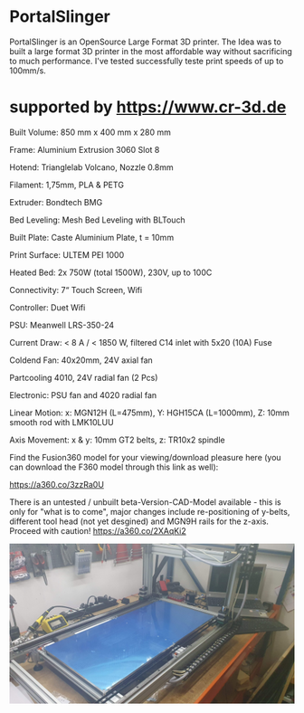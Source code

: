 # PortalSlinger
PortalSlinger is an OpenSource Large Format 3D printer. The Idea was to built a large format 3D printer in the most affordable way without sacrificing to much performance. I've tested successfully teste print speeds of up to 100mm/s.

# supported by https://www.cr-3d.de

Built Volume: 	850 mm x 400 mm x 280 mm

Frame:          Aluminium Extrusion 3060 Slot 8

Hotend:       	Trianglelab Volcano, Nozzle 0.8mm

Filament:     	1,75mm, PLA & PETG

Extruder:     	Bondtech BMG

Bed Leveling: 	Mesh Bed Leveling with BLTouch

Built Plate:    Caste Aluminium Plate, t = 10mm

Print Surface:  ULTEM PEI 1000

Heated Bed:   	2x 750W (total 1500W), 230V, up to 100C

Connectivity:  	7“ Touch Screen, Wifi

Controller:   	Duet Wifi

PSU:          	Meanwell LRS-350-24

Current Draw: 	< 8 A / < 1850 W, filtered C14 inlet with 5x20 (10A) Fuse

Coldend Fan:  	40x20mm, 24V axial fan

Partcooling   	4010, 24V radial fan (2 Pcs)

Electronic:   	PSU fan and 4020 radial fan

Linear Motion:  x: MGN12H (L=475mm), Y: HGH15CA (L=1000mm), Z: 10mm smooth rod with LMK10LUU

Axis Movement:  x & y: 10mm GT2 belts, z: TR10x2 spindle


Find the Fusion360 model for your viewing/download pleasure here (you can download the F360 model through this link as well):

https://a360.co/3zzRa0U

There is an untested / unbuilt beta-Version-CAD-Model available - this is only for "what is to come", major changes include re-positioning of y-belts, different tool head (not yet desgined) and MGN9H rails for the z-axis. Proceed with caution! https://a360.co/2XAqKi2

![PortalSlinger](https://github.com/MacNite/PortalSlinger/blob/main/Pictures/20210910_215533.jpg?raw=true)

